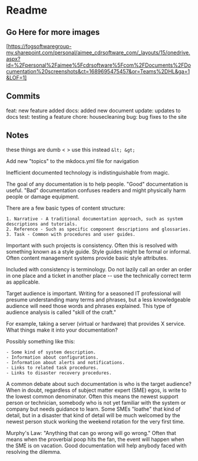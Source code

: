 # Readme

## Go Here for more images

[https://fogsoftwaregroup-my.sharepoint.com/personal/aimee_cdrsoftware_com/_layouts/15/onedrive.aspx?id=%2Fpersonal%2Faimee%5Fcdrsoftware%5Fcom%2FDocuments%2FDocumentation%20screenshots&ct=1689695475457&or=Teams%2DHL&ga=1&LOF=1]  

## Commits
feat: new feature added
docs: added new document
update: updates to docs
test: testing a feature
chore: housecleaning
bug: bug fixes to the site



## Notes

these things are dumb < > use this instead ```&lt; &gt;```

Add new "topics" to the mkdocs.yml file for navigation

Inefficient documented technology is indistinguishable from magic.

The goal of any documentation is to help people. "Good" documentation is useful. "Bad" documentation confuses readers and might physically harm people or damage equipment.

There are a few basic types of content structure:

    1. Narrative - A traditional documentation approach, such as system descriptions and tutorials.
    2. Reference - Such as specific component descriptions and glossaries.
    3. Task - Common with procedures and user guides.

Important with such projects is consistency. Often this is resolved with something known as a style guide. Style guides might be formal or informal. Often content management systems provide basic style attributes.

Included with consistency is terminology. Do not lazily call an order an order in one place and a ticket in another place -- use the technically correct term as applicable.

Target audience is important. Writing for a seasoned IT professional will presume understanding many terms and phrases, but a less knowledgeable audience will need those words and phrases explained. This type of audience analysis is called "skill of the craft."

For example, taking a server (virtual or hardware) that provides X service. What things make it into your documentation?

Possibly something like this:

    - Some kind of system description.
    - Information about configurations.
    - Information about alerts and notifications.
    - Links to related task procedures.
    - Links to disaster recovery procedures.

A common debate about such documentation is who is the target audience? When in doubt, regardless of subject matter expert (SME) egos, is write to the lowest common denominator. Often this means the newest support person or technician, somebody who is not yet familiar with the system or company but needs guidance to learn. Some SMEs "loathe" that kind of detail, but in a disaster that kind of detail will be much welcomed by the newest person stuck working the weekend rotation for the very first time.

Murphy's Law: "Anything that can go wrong will go wrong." Often that means when the proverbial poop hits the fan, the event will happen when the SME is on vacation. Good documentation will help anybody faced with resolving the dilemma.
